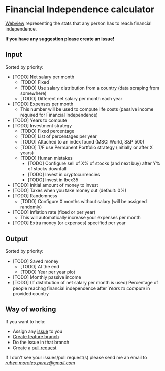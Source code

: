 # Financial Independence calculator

[Webview](https://rubenmp.github.io/fi-calculator/) representing the stats that any person has to reach financial independence.

**If you have any suggestion please create an [issue](https://github.com/Rubenmp/fi-calculator/issues)!**

## Input
Sorted by priority:

- [TODO] Net salary per month
  - [TODO] Fixed
  - [TODO] Use salary distribution from a country (data scraping from somewhere)
  - [TODO] Different net salary per month each year
- [TODO] Expenses per month
  - This number will be used to compute life costs (passive income required for Financial Independence)
- [TODO] Years to compute
- [TODO] Investment strategy
  - [TODO] Fixed percentage 
  - [TODO] List of percentages per year
  - [TODO] Attached to an index found (MSCI World, S&P 500)
  - [TODO] T/F use Permanent Portfolio strategy (initially or after X years)
  - [TODO] Human mistakes
    - [TODO] Configure sell of X% of stocks (and next buy) after Y% of stocks downfall
    - [TODO] Invest in cryptocurrencies
    - [TODO] Invest in Ibex35
- [TODO] Initial amount of money to invest
- [TODO] Taxes when you take money out (default: 0%)
- [TODO] Randomness
  - [TODO] Configure X months without salary (will be assigned randomly)
- [TODO] Inflation rate (fixed or per year)
  - This will automatically increase your expenses per month
- [TODO] Extra money (or expenses) specified per year


## Output
Sorted by priority:

- [TODO] Saved money
  - [TODO] At the end
  - [TODO] Year per year plot
- [TODO] Monthly passive income
- [TODO] (If distribution of net salary per month is used) Percentage of people reachng financial independence after *Years to compute* in provided country

## Way of working
If you want to help:
- Assign any [issue](https://github.com/Rubenmp/fi-calculator/issues) to you
- [Create feature branch](https://git-scm.com/book/en/v2/Git-Branching-Basic-Branching-and-Merging)
- Do the issue in that branch
- Create a [pull request](https://github.com/Rubenmp/fi-calculator/pulls)

If I don't see your issues/pull request(s) please send me an email to *ruben.morales.perez@gmail.com*
